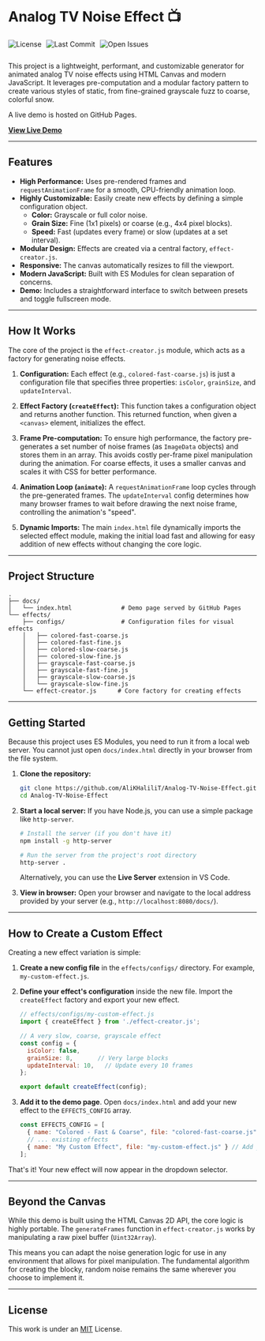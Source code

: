# Analog TV Noise Effect 📺
<div style="display: flex; gap: 10px; flex-wrap: wrap; margin-bottom: 10px;">
    <img src="https://img.shields.io/github/license/AliKHaliliT/Analog-TV-Noise-Effect" alt="License">
    <img src="https://img.shields.io/github/last-commit/AliKHaliliT/Analog-TV-Noise-Effect" alt="Last Commit">
    <img src="https://img.shields.io/github/issues/AliKHaliliT/Analog-TV-Noise-Effect" alt="Open Issues">
</div>
<br/>
This project is a lightweight, performant, and customizable generator for animated analog TV noise effects using HTML Canvas and modern JavaScript. It leverages pre-computation and a modular factory pattern to create various styles of static, from fine-grained grayscale fuzz to coarse, colorful snow.

A live demo is hosted on GitHub Pages.

**[View Live Demo](https://alikhalilit.github.io/Analog-TV-Noise-Effect/)**

-----

## Features

  * **High Performance:** Uses pre-rendered frames and `requestAnimationFrame` for a smooth, CPU-friendly animation loop.
  * **Highly Customizable:** Easily create new effects by defining a simple configuration object.
      * **Color:** Grayscale or full color noise.
      * **Grain Size:** Fine (1x1 pixels) or coarse (e.g., 4x4 pixel blocks).
      * **Speed:** Fast (updates every frame) or slow (updates at a set interval).
  * **Modular Design:** Effects are created via a central factory, `effect-creator.js`.
  * **Responsive:** The canvas automatically resizes to fill the viewport.
  * **Modern JavaScript:** Built with ES Modules for clean separation of concerns.
  * **Demo:** Includes a straightforward interface to switch between presets and toggle fullscreen mode.

-----

## How It Works

The core of the project is the `effect-creator.js` module, which acts as a factory for generating noise effects.

1.  **Configuration:** Each effect (e.g., `colored-fast-coarse.js`) is just a configuration file that specifies three properties: `isColor`, `grainSize`, and `updateInterval`.

2.  **Effect Factory (`createEffect`):** This function takes a configuration object and returns another function. This returned function, when given a `<canvas>` element, initializes the effect.

3.  **Frame Pre-computation:** To ensure high performance, the factory pre-generates a set number of noise frames (as `ImageData` objects) and stores them in an array. This avoids costly per-frame pixel manipulation during the animation. For coarse effects, it uses a smaller canvas and scales it with CSS for better performance.

4.  **Animation Loop (`animate`):** A `requestAnimationFrame` loop cycles through the pre-generated frames. The `updateInterval` config determines how many browser frames to wait before drawing the next noise frame, controlling the animation's "speed".

5.  **Dynamic Imports:** The main `index.html` file dynamically imports the selected effect module, making the initial load fast and allowing for easy addition of new effects without changing the core logic.

-----

## Project Structure

```
.
├── docs/
│   └── index.html              # Demo page served by GitHub Pages
└── effects/
    ├── configs/                # Configuration files for visual effects
    │   ├── colored-fast-coarse.js
    │   ├── colored-fast-fine.js
    │   ├── colored-slow-coarse.js
    │   ├── colored-slow-fine.js
    │   ├── grayscale-fast-coarse.js
    │   ├── grayscale-fast-fine.js
    │   ├── grayscale-slow-coarse.js
    │   └── grayscale-slow-fine.js
    └── effect-creator.js      # Core factory for creating effects
```

-----

## Getting Started

Because this project uses ES Modules, you need to run it from a local web server. You cannot just open `docs/index.html` directly in your browser from the file system.

1.  **Clone the repository:**

    ```bash
    git clone https://github.com/AliKHaliliT/Analog-TV-Noise-Effect.git
    cd Analog-TV-Noise-Effect
    ```

2.  **Start a local server:**
    If you have Node.js, you can use a simple package like `http-server`.

    ```bash
    # Install the server (if you don't have it)
    npm install -g http-server

    # Run the server from the project's root directory
    http-server .
    ```

    Alternatively, you can use the **Live Server** extension in VS Code.

3.  **View in browser:**
    Open your browser and navigate to the local address provided by your server (e.g., `http://localhost:8080/docs/`).

-----

## How to Create a Custom Effect

Creating a new effect variation is simple:

1.  **Create a new config file** in the `effects/configs/` directory. For example, `my-custom-effect.js`.

2.  **Define your effect's configuration** inside the new file. Import the `createEffect` factory and export your new effect.

    ```javascript
    // effects/configs/my-custom-effect.js
    import { createEffect } from './effect-creator.js';

    // A very slow, coarse, grayscale effect
    const config = {
      isColor: false,
      grainSize: 8,       // Very large blocks
      updateInterval: 10,   // Update every 10 frames
    };

    export default createEffect(config);
    ```

3.  **Add it to the demo page**. Open `docs/index.html` and add your new effect to the `EFFECTS_CONFIG` array.

    ```javascript
    const EFFECTS_CONFIG = [
      { name: "Colored - Fast & Coarse", file: "colored-fast-coarse.js" },
      // ... existing effects
      { name: "My Custom Effect", file: "my-custom-effect.js" } // Add your new effect here
    ];
    ```

That's it\! Your new effect will now appear in the dropdown selector.

-----

## Beyond the Canvas

While this demo is built using the HTML Canvas 2D API, the core logic is highly portable. The `generateFrames` function in `effect-creator.js` works by manipulating a raw pixel buffer (`Uint32Array`).

This means you can adapt the noise generation logic for use in any environment that allows for pixel manipulation. The fundamental algorithm for creating the blocky, random noise remains the same wherever you choose to implement it.

-----

## License

This work is under an [MIT](https://choosealicense.com/licenses/mit/) License.